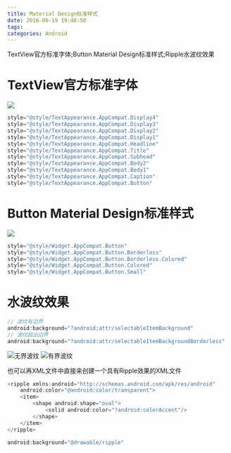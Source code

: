 ```yaml
---
title: Material Design标准样式
date: 2016-06-19 19:48:50
tags:
categories: Android
---
```

TextView官方标准字体;Button Material Design标准样式;Ripple水波纹效果

<!--more-->

# TextView官方标准字体

![](/images/Material-Design标准样式/TextView.png)

```java
style="@style/TextAppearance.AppCompat.Display4"
style="@style/TextAppearance.AppCompat.Display3"
style="@style/TextAppearance.AppCompat.Display2"
style="@style/TextAppearance.AppCompat.Display1"
style="@style/TextAppearance.AppCompat.Headline"
style="@style/TextAppearance.AppCompat.Title"
style="@style/TextAppearance.AppCompat.Subhead"
style="@style/TextAppearance.AppCompat.Body2"
style="@style/TextAppearance.AppCompat.Body1"
style="@style/TextAppearance.AppCompat.Caption"
style="@style/TextAppearance.AppCompat.Button"
```

# Button Material Design标准样式

![](/images/Material-Design标准样式/Button.jpg)

```java
style="@style/Widget.AppCompat.Button"
style="@style/Widget.AppCompat.Button.Borderless"
style="@style/Widget.AppCompat.Button.Borderless.Colored"
style="@style/Widget.AppCompat.Button.Colored"
style="@style/Widget.AppCompat.Button.Small"
```

# 水波纹效果

```java
// 波纹有边界
android:background="?android:attr/selectableItemBackground"
// 波纹超出边界
android:background="?android:attr/selectableItemBackgroundBorderless"
```

![无界波纹](/images/Material-Design标准样式/no-border.jpg) ![有界波纹](/images/Material-Design标准样式/yes-border.jpg)

也可以再XML文件中直接来创建一个具有Ripple效果的XML文件
```java
<ripple xmlns:android="http://schemas.android.com/apk/res/android"
    android:color="@android:color/transparent">
    <item>
        <shape android:shape="oval">
            <solid android:color="?android:colorAccent"/>
        </shape>
    </item>
</ripple>
```
```java
android:background="@drawable/ripple"
```